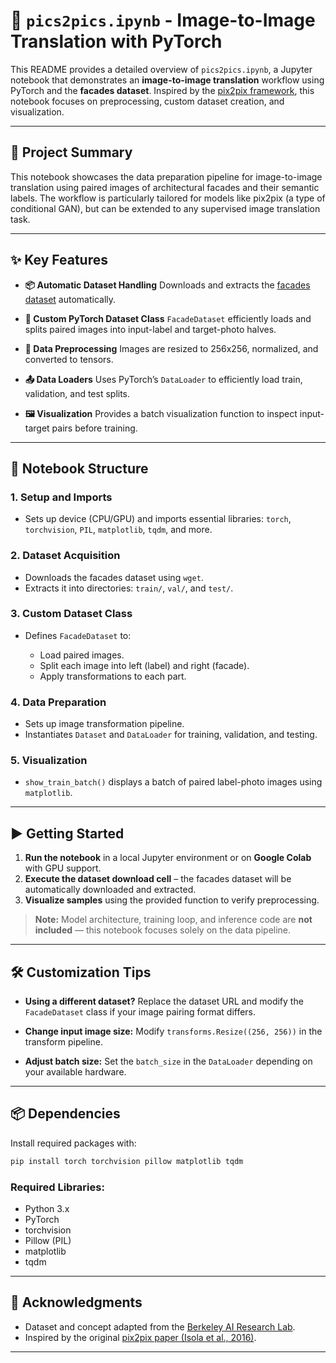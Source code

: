 
# 📘 `pics2pics.ipynb` - Image-to-Image Translation with PyTorch

This README provides a detailed overview of `pics2pics.ipynb`, a Jupyter notebook that demonstrates an **image-to-image translation** workflow using PyTorch and the **facades dataset**. Inspired by the [pix2pix framework](https://arxiv.org/abs/1611.07004), this notebook focuses on preprocessing, custom dataset creation, and visualization.

---

## 🧠 Project Summary

This notebook showcases the data preparation pipeline for image-to-image translation using paired images of architectural facades and their semantic labels. The workflow is particularly tailored for models like pix2pix (a type of conditional GAN), but can be extended to any supervised image translation task.

---

## ✨ Key Features

* **📦 Automatic Dataset Handling**
  Downloads and extracts the [facades dataset](http://efrosgans.eecs.berkeley.edu/pix2pix/datasets/facades.tar.gz) automatically.

* **🧰 Custom PyTorch Dataset Class**
  `FacadeDataset` efficiently loads and splits paired images into input-label and target-photo halves.

* **🧼 Data Preprocessing**
  Images are resized to 256x256, normalized, and converted to tensors.

* **📤 Data Loaders**
  Uses PyTorch’s `DataLoader` to efficiently load train, validation, and test splits.

* **🖼️ Visualization**
  Provides a batch visualization function to inspect input-target pairs before training.

---

## 📂 Notebook Structure

### 1. **Setup and Imports**

* Sets up device (CPU/GPU) and imports essential libraries: `torch`, `torchvision`, `PIL`, `matplotlib`, `tqdm`, and more.

### 2. **Dataset Acquisition**

* Downloads the facades dataset using `wget`.
* Extracts it into directories: `train/`, `val/`, and `test/`.

### 3. **Custom Dataset Class**

* Defines `FacadeDataset` to:

  * Load paired images.
  * Split each image into left (label) and right (facade).
  * Apply transformations to each part.

### 4. **Data Preparation**

* Sets up image transformation pipeline.
* Instantiates `Dataset` and `DataLoader` for training, validation, and testing.

### 5. **Visualization**

* `show_train_batch()` displays a batch of paired label-photo images using `matplotlib`.

---

## ▶️ Getting Started

1. **Run the notebook** in a local Jupyter environment or on **Google Colab** with GPU support.
2. **Execute the dataset download cell** – the facades dataset will be automatically downloaded and extracted.
3. **Visualize samples** using the provided function to verify preprocessing.

> **Note:** Model architecture, training loop, and inference code are **not included** — this notebook focuses solely on the data pipeline.

---

## 🛠️ Customization Tips

* **Using a different dataset?**
  Replace the dataset URL and modify the `FacadeDataset` class if your image pairing format differs.

* **Change input image size:**
  Modify `transforms.Resize((256, 256))` in the transform pipeline.

* **Adjust batch size:**
  Set the `batch_size` in the `DataLoader` depending on your available hardware.

---

## 📦 Dependencies

Install required packages with:

```bash
pip install torch torchvision pillow matplotlib tqdm
```

### Required Libraries:

* Python 3.x
* PyTorch
* torchvision
* Pillow (PIL)
* matplotlib
* tqdm

---

## 🙏 Acknowledgments

* Dataset and concept adapted from the [Berkeley AI Research Lab](http://efrosgans.eecs.berkeley.edu/pix2pix/).
* Inspired by the original [pix2pix paper (Isola et al., 2016)](https://arxiv.org/abs/1611.07004).

---

